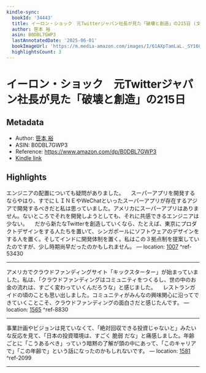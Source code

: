```yaml
---
kindle-sync:
  bookId: '34443'
  title: イーロン・ショック　元Twitterジャパン社長が見た「破壊と創造」の215日 (文春e-book)
  author: 笹本 裕
  asin: B0DBL7GWP3
  lastAnnotatedDate: '2025-06-01'
  bookImageUrl: 'https://m.media-amazon.com/images/I/61AXpTamLaL._SY160.jpg'
  highlightsCount: 3
---
```

# イーロン・ショック　元Twitterジャパン社長が見た「破壊と創造」の215日
## Metadata
* Author: [笹本 裕](https://www.amazon.comundefined)
* ASIN: B0DBL7GWP3
* Reference: https://www.amazon.com/dp/B0DBL7GWP3
* [Kindle link](kindle://book?action=open&asin=B0DBL7GWP3)

## Highlights
エンジニアの配置についても疑問がありました。 　スーパーアプリを開発するならやはり、すでにＬＩＮＥやWeChatといったスーパーアプリが存在するアジアで開発するべきだと私は思っていました。アメリカにスーパーアプリはありません。ないところでそれを開発しようとしても、それに共感できるエンジニアは少ない。 　だから新たなTwitterを創造していくなら、たとえば、東京にプロダクトデザインをする人たちを置いて、シンガポールにソフトウェアのデザインをする人を置く。そしてインドに開発体制を置く。私はこの３拠点制を提案していたのですが、少し時期尚早だったのかもしれません。 — location: [1007](kindle://book?action=open&asin=B0DBL7GWP3&location=1007) ^ref-53430

---
アメリカでクラウドファンディングサイト「キックスターター」が始まっていました。私は、「クラウドファンディングはコミュニティをつくるし、世の中のお金の流れは、すごく変わっていくんだろうな」と感じました。 　レストランガイドの頃のことも思い出しました。コミュニティがみんなの興味関心に沿ってできていくことこそ、クラウドファンディングの面白さだと感じたんです。 — location: [1565](kindle://book?action=open&asin=B0DBL7GWP3&location=1565) ^ref-8830

---
事業計画やビジョンは見ていなくて、「絶対回収できる投資じゃないと」みたいな反応を見て、「日本の投資環境は、すごく 脆弱 だな」と痛感しました。年齢ごとに「こうあるべき」っていう暗黙の了解が頭の中にあって、「このキャリアで」「この年齢で」という話になったのかもしれないです。 — location: [1581](kindle://book?action=open&asin=B0DBL7GWP3&location=1581) ^ref-2099

---
